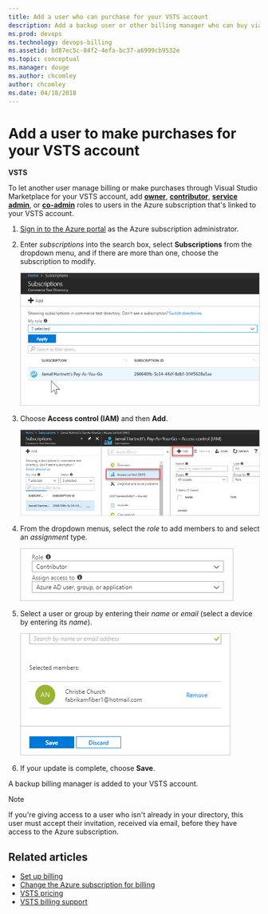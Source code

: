 ```yaml
---
title: Add a user who can purchase for your VSTS account
description: Add a backup user or other billing manager who can buy via the Visual Studio Marketplace for your VSTS account (Visual Studio Team Services)
ms.prod: devops
ms.technology: devops-billing
ms.assetid: bd87ec5c-84f2-4efa-bc37-a6999cb9532e
ms.topic: conceptual
ms.manager: douge
ms.author: chcomley
author: chcomley
ms.date: 04/18/2018
---
```

[//]: # (monikerRange: 'vsts')

# Add a user to make purchases for your VSTS account

**VSTS**

To let another user manage billing or make purchases through Visual Studio Marketplace for your VSTS account,
add [**owner**](https://docs.microsoft.com/en-us/azure/role-based-access-control/built-in-roles#owner), [**contributor**](https://docs.microsoft.com/en-us/azure/role-based-access-control/built-in-roles#contributor), [**service admin**](https://docs.microsoft.com/en-us/azure/billing/billing-add-change-azure-subscription-administrator#change-the-service-administrator-for-an-azure-subscription), or [**co-admin**](https://docs.microsoft.com/en-us/azure/billing/billing-add-change-azure-subscription-administrator#add-or-change-co-administrator) roles to users in the Azure subscription that's linked to your VSTS account.

1. [Sign in to the Azure portal](https://portal.azure.com/) as the Azure subscription administrator.

2. Enter *subscriptions* into the search box, select **Subscriptions** from the dropdown menu, and if there are more than one, choose the subscription to modify.

   ![Choose the subscription you want to modify for backup billing manager](_img/add-backup-billing-manager/choose-subscription-to-modify.png)

3. Choose **Access control (IAM)** and then **Add**.

   ![Choose access control and then add](_img/add-backup-billing-manager/choose-access-control-and-then-add.png)

4. From the dropdown menus, select the *role* to add members to and select an *assignment* type.

   ![Choose a role and select an assignment type](_img/add-backup-billing-manager/choose-role-and-select-an-assignment-type.png)

5. Select a user or group by entering their *name* or *email* (select a device by entering its *name*).

   ![Select user or group or device by entering name or email](_img/add-backup-billing-manager/add-permissions-select-member-choose-save.png)

6. If your update is complete, choose **Save**.

A backup billing manager is added to your VSTS account.

>[!Note]
>If you're giving access to a user who isn't already in your directory, this user must accept their invitation, received via email, before they have access to the Azure subscription.

## Related articles

* [Set up billing](set-up-billing-for-your-account-vs.md)
* [Change the Azure subscription for billing](change-azure-subscription.md)
* [VSTS pricing](https://azure.microsoft.com/pricing/details/visual-studio-team-services/)
* [VSTS billing support](https://www.visualstudio.com/team-services/support/)